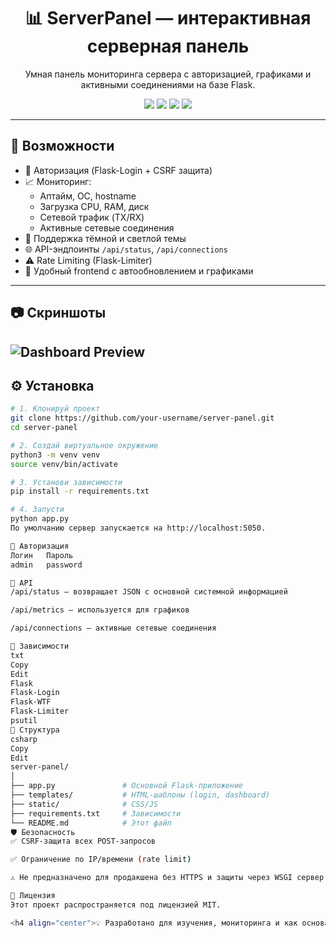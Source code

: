 <h1 align="center">📊 ServerPanel — интерактивная серверная панель</h1>

<p align="center">
  Умная панель мониторинга сервера с авторизацией, графиками и активными соединениями на базе Flask.
</p>

<p align="center">
  <img src="https://img.shields.io/badge/Python-3.10%2B-blue?style=flat&logo=python" />
  <img src="https://img.shields.io/badge/Flask-%20microframework-green?style=flat&logo=flask" />
  <img src="https://img.shields.io/badge/OS-Mac%20%7C%20Linux-lightgrey?style=flat" />
  <img src="https://img.shields.io/badge/license-MIT-blue" />
</p>

---

## 🚀 Возможности

- 🔐 Авторизация (Flask-Login + CSRF защита)
- 📈 Мониторинг:
  - Аптайм, ОС, hostname
  - Загрузка CPU, RAM, диск
  - Сетевой трафик (TX/RX)
  - Активные сетевые соединения
- 🌙 Поддержка тёмной и светлой темы
- 🌐 API-эндпоинты `/api/status`, `/api/connections`
- ⚠️ Rate Limiting (Flask-Limiter)
- 🧩 Удобный frontend с автообновлением и графиками

---

## 📷 Скриншоты

![Dashboard Preview](https://github.com/whystare/server-panel/issues/1#issue-3186493767)
---

## ⚙️ Установка

```bash
# 1. Клонируй проект
git clone https://github.com/your-username/server-panel.git
cd server-panel

# 2. Создай виртуальное окружение
python3 -m venv venv
source venv/bin/activate

# 3. Установи зависимости
pip install -r requirements.txt

# 4. Запусти
python app.py
По умолчанию сервер запускается на http://localhost:5050.

🔐 Авторизация
Логин	Пароль
admin	password

📡 API
/api/status — возвращает JSON с основной системной информацией

/api/metrics — используется для графиков

/api/connections — активные сетевые соединения

🧰 Зависимости
txt
Copy
Edit
Flask
Flask-Login
Flask-WTF
Flask-Limiter
psutil
📁 Структура
csharp
Copy
Edit
server-panel/
│
├── app.py               # Основной Flask-приложение
├── templates/           # HTML-шаблоны (login, dashboard)
├── static/              # CSS/JS
├── requirements.txt     # Зависимости
└── README.md            # Этот файл
🛡 Безопасность
✅ CSRF-защита всех POST-запросов

✅ Ограничение по IP/времени (rate limit)

⚠️ Не предназначено для продакшена без HTTPS и защиты через WSGI сервер (например, Gunicorn + Nginx)

📄 Лицензия
Этот проект распространяется под лицензией MIT.

<h4 align="center">💡 Разработано для изучения, мониторинга и как основа для админки</h4> ```
